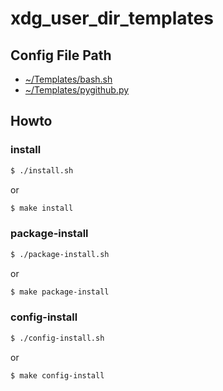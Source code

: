 
# xdg_user_dir_templates


## Config File Path

* [~/Templates/bash.sh](config/xdg-user-dir-templates/Templates/bash.sh)
* [~/Templates/pygithub.py](config/xdg-user-dir-templates/Templates/pygithub.py)


## Howto


### install

``` sh
$ ./install.sh
```

or

``` sh
$ make install
```


### package-install

``` sh
$ ./package-install.sh
```

or

``` sh
$ make package-install
```


### config-install

``` sh
$ ./config-install.sh
```

or

``` sh
$ make config-install
```
